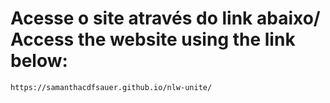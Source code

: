# Acesse o site através do link abaixo/ Access the website using the link below:

```
https://samanthacdfsauer.github.io/nlw-unite/
```
